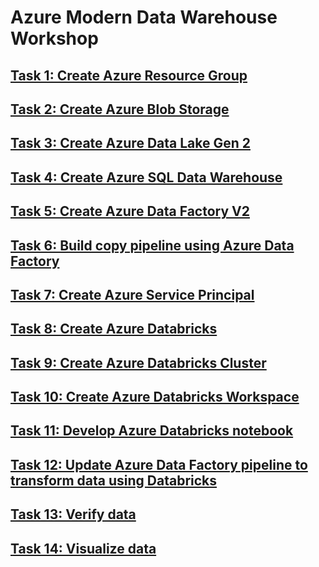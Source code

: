 # Azure Modern Data Warehouse Workshop

## [Task 1: Create Azure Resource Group](azure-resource-group/create-resource-group.md)

## [Task 2: Create Azure Blob Storage](azure-storage/provision-azure-storage-account.md)

## [Task 3: Create Azure Data Lake Gen 2](azure-data-lake-gen2/provision-azure-datalake-gen2.md)

## [Task 4: Create Azure SQL Data Warehouse](azure-sql-datawarehouse/provision-azure-sql-data-warehouse.md)

## [Task 5: Create Azure Data Factory V2](azure-data-factory-v2/provision-azure-data-factory-v2.md)

## [Task 6: Build copy pipeline using Azure Data Factory](azure-data-factory-v2/copy-file-into-adls-gen2.md)

## [Task 7: Create Azure Service Principal](azure-data-bricks/create-service-principal)

## [Task 8: Create Azure Databricks](azure-databricks/provision-azure-databricks.md)

## [Task 9: Create Azure Databricks Cluster](azure-databricks/create-spark-cluster.md)

## [Task 10: Create Azure Databricks Workspace](azure-databricks/create-workspace.md)

## [Task 11: Develop Azure Databricks notebook](azure-databricks/develop-databricks-notebook.md)

## [Task 12: Update Azure Data Factory pipeline to transform data using Databricks](azure-data-factory-v2/transform-data-using-databricks.md)

## [Task 13: Verify data](azure-sql-datawarehouse/verify-data.md)

## [Task 14: Visualize data]()